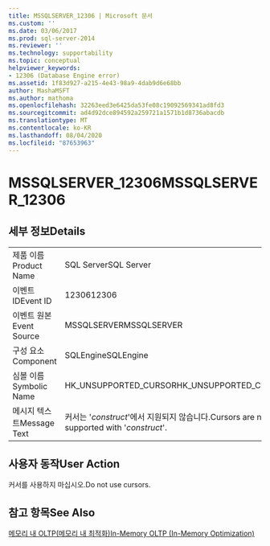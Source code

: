 ```yaml
---
title: MSSQLSERVER_12306 | Microsoft 문서
ms.custom: ''
ms.date: 03/06/2017
ms.prod: sql-server-2014
ms.reviewer: ''
ms.technology: supportability
ms.topic: conceptual
helpviewer_keywords:
- 12306 (Database Engine error)
ms.assetid: 1f83d927-a215-4e43-98a9-4dab9d6e68bb
author: MashaMSFT
ms.author: mathoma
ms.openlocfilehash: 32263eed3e6425da53fe08c19092569341ad8fd3
ms.sourcegitcommit: ad4d92dce894592a259721a1571b1d8736abacdb
ms.translationtype: MT
ms.contentlocale: ko-KR
ms.lasthandoff: 08/04/2020
ms.locfileid: "87653963"
---
```

# <a name="mssqlserver_12306"></a><span data-ttu-id="59847-102">MSSQLSERVER_12306</span><span class="sxs-lookup"><span data-stu-id="59847-102">MSSQLSERVER_12306</span></span>
    
## <a name="details"></a><span data-ttu-id="59847-103">세부 정보</span><span class="sxs-lookup"><span data-stu-id="59847-103">Details</span></span>  
  
|||  
|-|-|  
|<span data-ttu-id="59847-104">제품 이름</span><span class="sxs-lookup"><span data-stu-id="59847-104">Product Name</span></span>|<span data-ttu-id="59847-105">SQL Server</span><span class="sxs-lookup"><span data-stu-id="59847-105">SQL Server</span></span>|  
|<span data-ttu-id="59847-106">이벤트 ID</span><span class="sxs-lookup"><span data-stu-id="59847-106">Event ID</span></span>|<span data-ttu-id="59847-107">12306</span><span class="sxs-lookup"><span data-stu-id="59847-107">12306</span></span>|  
|<span data-ttu-id="59847-108">이벤트 원본</span><span class="sxs-lookup"><span data-stu-id="59847-108">Event Source</span></span>|<span data-ttu-id="59847-109">MSSQLSERVER</span><span class="sxs-lookup"><span data-stu-id="59847-109">MSSQLSERVER</span></span>|  
|<span data-ttu-id="59847-110">구성 요소</span><span class="sxs-lookup"><span data-stu-id="59847-110">Component</span></span>|<span data-ttu-id="59847-111">SQLEngine</span><span class="sxs-lookup"><span data-stu-id="59847-111">SQLEngine</span></span>|  
|<span data-ttu-id="59847-112">심볼 이름</span><span class="sxs-lookup"><span data-stu-id="59847-112">Symbolic Name</span></span>|<span data-ttu-id="59847-113">HK_UNSUPPORTED_CURSOR</span><span class="sxs-lookup"><span data-stu-id="59847-113">HK_UNSUPPORTED_CURSOR</span></span>|  
|<span data-ttu-id="59847-114">메시지 텍스트</span><span class="sxs-lookup"><span data-stu-id="59847-114">Message Text</span></span>|<span data-ttu-id="59847-115">커서는 '*construct*'에서 지원되지 않습니다.</span><span class="sxs-lookup"><span data-stu-id="59847-115">Cursors are not supported with '*construct*'.</span></span>|  
  
## <a name="user-action"></a><span data-ttu-id="59847-116">사용자 동작</span><span class="sxs-lookup"><span data-stu-id="59847-116">User Action</span></span>  
 <span data-ttu-id="59847-117">커서를 사용하지 마십시오.</span><span class="sxs-lookup"><span data-stu-id="59847-117">Do not use cursors.</span></span>  
  
## <a name="see-also"></a><span data-ttu-id="59847-118">참고 항목</span><span class="sxs-lookup"><span data-stu-id="59847-118">See Also</span></span>  
 [<span data-ttu-id="59847-119">메모리 내 OLTP&#40;메모리 내 최적화&#41;</span><span class="sxs-lookup"><span data-stu-id="59847-119">In-Memory OLTP &#40;In-Memory Optimization&#41;</span></span>](../in-memory-oltp/in-memory-oltp-in-memory-optimization.md)  
  
  
